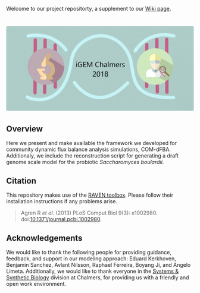 Welcome to our project repositorty, a supplement to our [Wiki page](http://2018.igem.org/Team:Chalmers-Gothenburg).

# ![iGEM CHALMERS](logo.png)

## Overview

Here we present and make available the framework we developed for community dynamic flux balance analysis simulations, COM-dFBA. 
Additionaly, we include the reconstruction script for generating a draft genome scale model for the probiotic _Saccharomyces boulardii_.

## Citation

This repository makes use of the [RAVEN toolbox](https://github.com/SysBioChalmers/RAVEN/). Please follow their installation instructions if any problems arise.

  >Agren R _et al_. (2013) PLoS Comput Biol 9(3): e1002980. doi:[10.1371/journal.pcbi.1002980](http://journals.plos.org/ploscompbiol/article?id=10.1371/journal.pcbi.1002980).

## Acknowledgements

We would like to thank the following people for providing guidance, feedback, and support in our modeling approach: Eduard Kerkhoven, Benjamin Sanchez, Avlant Nilsson, Raphael Ferreira, Boyang Ji, and Angelo Limeta. Additionally, we would like to thank everyone in the [Systems & Synthetic Biology](www.sysbio.se/) division at Chalmers, for providing us with a friendly and open work environment.

##
